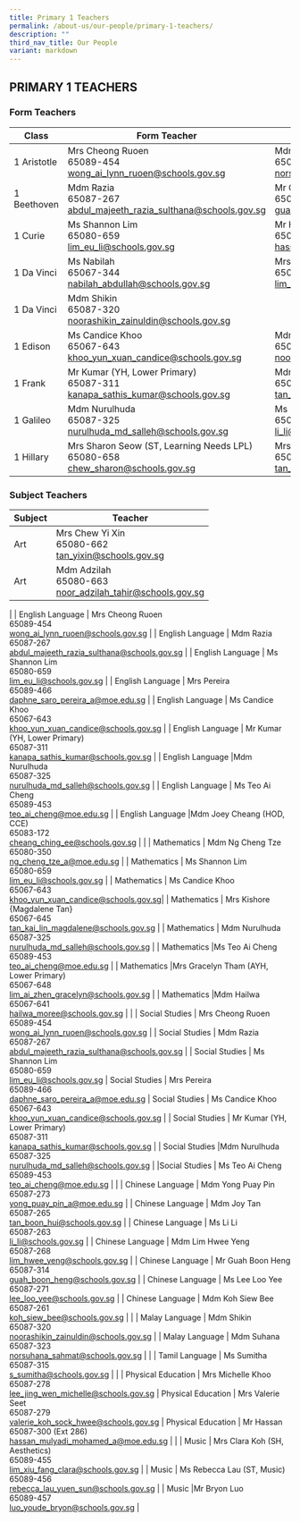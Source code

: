 ```yaml
---
title: Primary 1 Teachers
permalink: /about-us/our-people/primary-1-teachers/
description: ""
third_nav_title: Our People
variant: markdown
---
```

## PRIMARY 1 TEACHERS

### Form Teachers

| Class | Form Teacher | Form Teacher |
|---|---|---|
| 1 Aristotle | Mrs Cheong Ruoen <br>65089-454<br>[wong_ai_lynn_ruoen@schools.gov.sg](mailto:wong_ai_lynn_ruoen@schools.gov.sg) | Mdm Suhana<br>65087-323<br>[norsuhana_sahmat@schools.gov.sg](mailto:norsuhana_sahmat@schools.gov.sg) |
| 1 Beethoven | Mdm Razia<br>65087-267<br>[abdul_majeeth_razia_sulthana@schools.gov.sg](mailto:abdul_majeeth_razia_sulthana@schools.gov.sg) | Mr Guah Boon Heng<br>65087-314<br>[guah_boon_heng@schools.gov.sg](mailto:guah_boon_heng@schools.gov.sg) |
| 1 Curie |Ms Shannon Lim<br>65080-659<br>[lim_eu_li@schools.gov.sg](mailto:lim_eu_li@schools.gov.sg) | Mr Hassan<br>65087-300 (Ext 286)<br>[hassan_mulyadi_mohamed_a@moe.edu.sg](mailto:hassan_mulyadi_mohamed_a@moe.edu.sg) |
| 1 Da Vinci | Ms Nabilah<br>65067-344<br>[nabilah_abdullah@schools.gov.sg](mailto:nabilah_abdullah@schools.gov.sg) | Mrs Clara Koh (SH, Aesthetics)<br>65089-455<br>[lim_xiu_fang_clara@schools.gov.sg](mailto:lim_xiu_fang_clara@schools.gov.sg) |
| 1 Da Vinci | Mdm Shikin<br>65087-320<br>[noorashikin_zainuldin@schools.gov.sg](mailto:noorashikin_zainuldin@schools.gov.sg)
| 1 Edison | Ms Candice Khoo<br>65067-643<br>[khoo_yun_xuan_candice@schools.gov.sg](mailto:khoo_yun_xuan_candice@schools.gov.sg) | Mdm Adzilah<br>65080-663<br>[noor_adzilah_tahir@schools.gov.sg](mailto:noor_adzilah_tahir@schools.gov.sg) |
| 1 Frank |Mr Kumar (YH, Lower Primary)<br>65087-311<br>[kanapa_sathis_kumar@schools.gov.sg](mailto:kanapa_sathis_kumar@schools.gov.sg) | Mdm Joy Tan<br>65087-265<br>[tan_boon_hui@schools.gov.sg](mailto:tan_boon_hui@schools.gov.sg) |
| 1 Galileo | Mdm Nurulhuda<br>65087-325<br>[nurulhuda_md_salleh@schools.gov.sg](mailto:nurulhuda_md_salleh@schools.gov.sg)|Ms Li Li<br>65087-263<br>[li_li@schools.gov.sg](mailto:li_li@schools.gov.sg) |
| 1 Hillary |Mrs Sharon Seow (ST, Learning Needs LPL)<br>65080-658<br>[chew_sharon@schools.gov.sg](mailto:chew_sharon@schools.gov.sg) | Mrs Chew Yixin<br>65080-662<br>[tan_yixin@schools.gov.sg](mailto:tan_yixin@schools.gov.sg) |


### Subject Teachers

| Subject | Teacher |
|---|---|
| Art | Mrs Chew Yi Xin<br>65080-662<br>[tan\_yixin@schools.gov.sg](mailto:tan\_yixin@schools.gov.sg) |
| Art | Mdm Adzilah<br>65080-663<br>[noor_adzilah_tahir@schools.gov.sg](mailto:noor_adzilah_tahir@schools.gov.sg) 
|
| English Language | Mrs Cheong Ruoen <br>65089-454<br>[wong_ai_lynn_ruoen@schools.gov.sg](mailto:wong_ai_lynn_ruoen@schools.gov.sg) |
| English Language | Mdm Razia<br>65087-267<br>[abdul_majeeth_razia_sulthana@schools.gov.sg](mailto:abdul_majeeth_razia_sulthana@schools.gov.sg) |
| English Language | Ms Shannon Lim<br>65080-659<br>[lim_eu_li@schools.gov.sg](mailto:lim_eu_li@schools.gov.sg) |
| English Language | Mrs Pereira<br>65089-466<br>[daphne_saro_pereira_a@moe.edu.sg](mailto:daphne_saro_pereira_a@moe.edu.sg) |
| English Language | Ms Candice Khoo<br>65067-643<br>[khoo_yun_xuan_candice@schools.gov.sg](mailto:khoo_yun_xuan_candice@schools.gov.sg) |
| English Language | Mr Kumar (YH, Lower Primary)<br>65087-311<br>[kanapa_sathis_kumar@schools.gov.sg](mailto:kanapa_sathis_kumar@schools.gov.sg) |
| English Language |Mdm Nurulhuda<br>65087-325<br>[nurulhuda_md_salleh@schools.gov.sg](mailto:nurulhuda_md_salleh@schools.gov.sg) |
| English Language | Ms Teo Ai Cheng<br>65089-453<br> [teo_ai_cheng@moe.edu.sg](mailto:teo_ai_cheng@moe.edu.sg) | 
| English Language |Mdm Joey Cheang (HOD, CCE)<br>65083-172<br>[cheang_ching_ee@schools.gov.sg](mailto:cheang_ching_ee@schools.gov.sg) |
|
| Mathematics | Mdm Ng Cheng Tze <br>65080-350<br>[ng_cheng_tze_a@moe.edu.sg](mailto:ng_cheng_tze_a@moe.edu.sg) |
| Mathematics | Ms Shannon Lim<br>65080-659<br>[lim_eu_li@schools.gov.sg](mailto:lim_eu_li@schools.gov.sg) |
| Mathematics | Ms Candice Khoo<br>65067-643<br>[khoo_yun_xuan_candice@schools.gov.sg](mailto:khoo_yun_xuan_candice@schools.gov.sg)|
| Mathematics | Mrs Kishore {Magdalene Tan} <br>65067-645<br>[tan_kai_lin_magdalene@schools.gov.sg](mailto:tan_kai_lin_magdalene@schools.gov.sg) |
| Mathematics | Mdm Nurulhuda<br>65087-325<br>[nurulhuda_md_salleh@schools.gov.sg](mailto:nurulhuda_md_salleh@schools.gov.sg) |
| Mathematics |Ms Teo Ai Cheng <br>65089-453<br>[teo_ai_cheng@moe.edu.sg](mailto:teo_ai_cheng@moe.edu.sg) |
| Mathematics |Mrs Gracelyn Tham (AYH, Lower Primary)<br>65067-648<br>[lim_ai_zhen_gracelyn@schools.gov.sg](mailto:lim_ai_zhen_gracelyn@schools.gov.sg) |
| Mathematics |Mdm Hailwa <br>65067-641<br>[hailwa_moree@schools.gov.sg](mailto:hailwa_moree@schools.gov.sg) |
|
| Social Studies | Mrs Cheong Ruoen <br>65089-454<br>[wong_ai_lynn_ruoen@schools.gov.sg](mailto:wong_ai_lynn_ruoen@schools.gov.sg) |
| Social Studies | Mdm Razia<br>65087-267<br>[abdul_majeeth_razia_sulthana@schools.gov.sg](mailto:abdul_majeeth_razia_sulthana@schools.gov.sg) |
| Social Studies | Ms Shannon Lim<br>65080-659<br>[lim_eu_li@schools.gov.sg](mailto:lim_eu_li@schools.gov.sg) |
Social Studies | Mrs Pereira<br>65089-466<br>[daphne_saro_pereira_a@moe.edu.sg](mailto:daphne_saro_pereira_a@moe.edu.sg) |
Social Studies | Ms Candice Khoo<br>65067-643<br>[khoo_yun_xuan_candice@schools.gov.sg](mailto:khoo_yun_xuan_candice@schools.gov.sg) |
| Social Studies | Mr Kumar (YH, Lower Primary)<br>65087-311<br>[kanapa_sathis_kumar@schools.gov.sg](mailto:kanapa_sathis_kumar@schools.gov.sg) |
| Social Studies |Mdm Nurulhuda<br>65087-325<br>[nurulhuda_md_salleh@schools.gov.sg](mailto:nurulhuda_md_salleh@schools.gov.sg) |
|Social Studies | Ms Teo Ai Cheng<br>65089-453<br>[teo_ai_cheng@moe.edu.sg](mailto:nurulhuda_md_salleh@schools.gov.sg) |
|
| Chinese Language | Mdm Yong Puay Pin <br>65087-273<br>[yong_puay_pin_a@moe.edu.sg](mailto:yong_puay_pin_a@moe.edu.sg) |
| Chinese Language | Mdm Joy Tan <br>65087-265<br>[tan_boon_hui@schools.gov.sg](mailto:tan_boon_hui@schools.gov.sg) |
| Chinese Language | Ms Li Li<br>65087-263<br>[li_li@schools.gov.sg](mailto:li_li@schools.gov.sg) |
| Chinese Language | Mdm Lim Hwee Yeng <br>65087-268<br>[lim_hwee_yeng@schools.gov.sg](mailto:lim_hwee_yeng@schools.gov.sg) |
| Chinese Language | Mr Guah Boon Heng <br>65087-314<br>[guah_boon_heng@schools.gov.sg](mailto:guah_boon_heng@schools.gov.sg) |
| Chinese Language | Ms Lee Loo Yee <br>65087-271<br>[lee_loo_yee@schools.gov.sg](mailto:lee_loo_yee@schools.gov.sg) |
| Chinese Language | Mdm Koh Siew Bee <br>65087-261<br>[koh_siew_bee@schools.gov.sg](mailto:koh_siew_bee@schools.gov.sg) |
|
| Malay Language | Mdm Shikin <br>65087-320<br>[noorashikin_zainuldin@schools.gov.sg](mailto:noorashikin_zainuldin@schools.gov.sg) |
| Malay Language | Mdm Suhana<br>65087-323<br>[norsuhana_sahmat@schools.gov.sg](mailto:norsuhana_sahmat@schools.gov.sg)  |
|
| Tamil Language | Ms Sumitha <br>65087-315<br>[s_sumitha@schools.gov.sg](mailto:s_sumitha@schools.gov.sg) |
|
| Physical Education | Mrs Michelle Khoo <br>65087-278<br>[lee_jing_wen_michelle@schools.gov.sg](mailto:lee_jing_wen_michelle@schools.gov.sg) |
Physical Education | Mrs Valerie Seet <br>65087-279<br>[valerie_koh_sock_hwee@schools.gov.sg](mailto:valerie_koh_sock_hwee@schools.gov.sg) |
Physical Education |  Mr Hassan<br>65087-300 (Ext 286)<br>[hassan_mulyadi_mohamed_a@moe.edu.sg](mailto:hassan_mulyadi_mohamed_a@moe.edu.sg) |
|
| Music | Mrs Clara Koh (SH, Aesthetics)<br>65089-455<br>[lim_xiu_fang_clara@schools.gov.sg](mailto:lim_xiu_fang_clara@schools.gov.sg) |
| Music | Ms Rebecca Lau (ST, Music)<br>65089-456<br>[rebecca_lau_yuen_sun@schools.gov.sg](mailto:rebecca_lau_yuen_sun@schools.gov.sg) |
| Music |Mr Bryon Luo<br>65089-457<br>[luo_youde_bryon@schools.gov.sg](mailto:luo_youde_bryon@schools.gov.sg) |